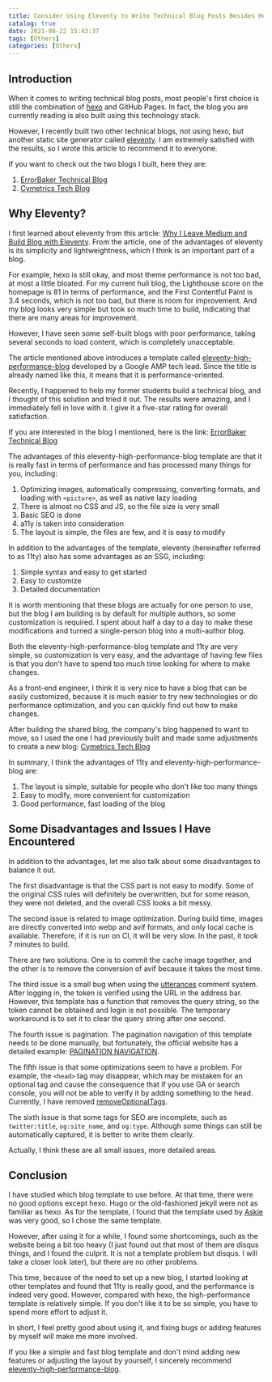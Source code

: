 ```yaml
---
title: Consider Using Eleventy to Write Technical Blog Posts Besides Hexo
catalog: true
date: 2021-08-22 15:43:37
tags: [Others]
categories: [Others]
---
```


## Introduction

When it comes to writing technical blog posts, most people's first choice is still the combination of [hexo](https://hexo.io/zh-tw/) and GitHub Pages. In fact, the blog you are currently reading is also built using this technology stack.

However, I recently built two other technical blogs, not using hexo, but another static site generator called [eleventy](https://www.11ty.dev/). I am extremely satisfied with the results, so I wrote this article to recommend it to everyone.

If you want to check out the two blogs I built, here they are:

1. [ErrorBaker Technical Blog](https://blog.errorbaker.tw/)
2. [Cymetrics Tech Blog](https://tech-blog.cymetrics.io/)

<!-- more -->

## Why Eleventy?

I first learned about eleventy from this article: [Why I Leave Medium and Build Blog with Eleventy](https://jason-memo.dev/posts/why-i-leave-medium-and-build-blog-with-eleventy/). From the article, one of the advantages of eleventy is its simplicity and lightweightness, which I think is an important part of a blog.

For example, hexo is still okay, and most theme performance is not too bad, at most a little bloated. For my current huli blog, the Lighthouse score on the homepage is 81 in terms of performance, and the First Contentful Paint is 3.4 seconds, which is not too bad, but there is room for improvement. And my blog looks very simple but took so much time to build, indicating that there are many areas for improvement.

However, I have seen some self-built blogs with poor performance, taking several seconds to load content, which is completely unacceptable.

The article mentioned above introduces a template called [eleventy-high-performance-blog](https://github.com/google/eleventy-high-performance-blog) developed by a Google AMP tech lead. Since the title is already named like this, it means that it is performance-oriented.

Recently, I happened to help my former students build a technical blog, and I thought of this solution and tried it out. The results were amazing, and I immediately fell in love with it. I give it a five-star rating for overall satisfaction.

If you are interested in the blog I mentioned, here is the link: [ErrorBaker Technical Blog](https://blog.errorbaker.tw/)

The advantages of this eleventy-high-performance-blog template are that it is really fast in terms of performance and has processed many things for you, including:

1. Optimizing images, automatically compressing, converting formats, and loading with `<picture>`, as well as native lazy loading
2. There is almost no CSS and JS, so the file size is very small
3. Basic SEO is done
4. a11y is taken into consideration
5. The layout is simple, the files are few, and it is easy to modify

In addition to the advantages of the template, eleventy (hereinafter referred to as 11ty) also has some advantages as an SSG, including:

1. Simple syntax and easy to get started
2. Easy to customize
3. Detailed documentation

It is worth mentioning that these blogs are actually for one person to use, but the blog I am building is by default for multiple authors, so some customization is required. I spent about half a day to a day to make these modifications and turned a single-person blog into a multi-author blog.

Both the eleventy-high-performance-blog template and 11ty are very simple, so customization is very easy, and the advantage of having few files is that you don't have to spend too much time looking for where to make changes.

As a front-end engineer, I think it is very nice to have a blog that can be easily customized, because it is much easier to try new technologies or do performance optimization, and you can quickly find out how to make changes.

After building the shared blog, the company's blog happened to want to move, so I used the one I had previously built and made some adjustments to create a new blog: [Cymetrics Tech Blog](https://tech-blog.cymetrics.io/)

In summary, I think the advantages of 11ty and eleventy-high-performance-blog are:

1. The layout is simple, suitable for people who don't like too many things
2. Easy to modify, more convenient for customization
3. Good performance, fast loading of the blog

## Some Disadvantages and Issues I Have Encountered

In addition to the advantages, let me also talk about some disadvantages to balance it out.

The first disadvantage is that the CSS part is not easy to modify. Some of the original CSS rules will definitely be overwritten, but for some reason, they were not deleted, and the overall CSS looks a bit messy.

The second issue is related to image optimization. During build time, images are directly converted into webp and avif formats, and only local cache is available. Therefore, if it is run on CI, it will be very slow. In the past, it took 7 minutes to build.

There are two solutions. One is to commit the cache image together, and the other is to remove the conversion of avif because it takes the most time.

The third issue is a small bug when using the [utterances](https://utteranc.es/) comment system. After logging in, the token is verified using the URL in the address bar. However, this template has a function that removes the query string, so the token cannot be obtained and login is not possible. The temporary workaround is to set it to clear the query string after one second.

The fourth issue is pagination. The pagination navigation of this template needs to be done manually, but fortunately, the official website has a detailed example: [PAGINATION NAVIGATION](https://www.11ty.dev/docs/pagination/nav/).

The fifth issue is that some optimizations seem to have a problem. For example, the `<head>` tag may disappear, which may be mistaken for an optional tag and cause the consequence that if you use GA or search console, you will not be able to verify it by adding something to the head. Currently, I have removed [removeOptionalTags](https://github.com/google/eleventy-high-performance-blog/blob/main/_11ty/optimize-html.js#L99).

The sixth issue is that some tags for SEO are incomplete, such as `twitter:title`, `og:site_name`, and `og:type`. Although some things can still be automatically captured, it is better to write them clearly.

Actually, I think these are all small issues, more detailed areas.

## Conclusion

I have studied which blog template to use before. At that time, there were no good options except hexo. Hugo or the old-fashioned jekyll were not as familiar as hexo. As for the template, I found that the template used by [Askie](https://askie.today/about/) was very good, so I chose the same template.

However, after using it for a while, I found some shortcomings, such as the website being a bit too heavy (I just found out that most of them are disqus things, and I found the culprit. It is not a template problem but disqus. I will take a closer look later), but there are no other problems.

This time, because of the need to set up a new blog, I started looking at other templates and found that 11ty is really good, and the performance is indeed very good. However, compared with hexo, the high-performance template is relatively simple. If you don't like it to be so simple, you have to spend more effort to adjust it.

In short, I feel pretty good about using it, and fixing bugs or adding features by myself will make me more involved.

If you like a simple and fast blog template and don't mind adding new features or adjusting the layout by yourself, I sincerely recommend [eleventy-high-performance-blog](https://github.com/google/eleventy-high-performance-blog).
